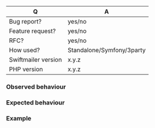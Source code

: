 <!-- Please fill in this app according to your issue. -->

| Q                   | A
| ------------------- | -----
| Bug report?         | yes/no
| Feature request?    | yes/no
| RFC?                | yes/no
| How used?           | Standalone/Symfony/3party
| Swiftmailer version | x.y.z
| PHP version         | x.y.z

### Observed behaviour
<!-- What does the code do? -->

### Expected behaviour
<!-- What should the code do? -->

### Example
<!-- Example to reproduce the issue. -->
